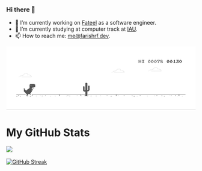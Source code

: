 ### Hi there 👋

- 🔭 I’m currently working on [Fateel](https://fateel.sa/) as a software engineer.
- 🌱 I’m currently studying at computer track at [IAU](https://www.iau.edu.sa/).
- 📫 How to reach me: me@farishrf.dev.

![Dino](https://raw.githubusercontent.com/farishrf/farishrf/master/dino.gif)

# My GitHub Stats
<picture>
  <source
    srcset="https://github-readme-stats.vercel.app/api?username=farishrf&show_icons=true&theme=tokyonight"
    media="(prefers-color-scheme: dark)"
  />
  <source
    srcset="https://github-readme-stats.vercel.app/api?username=farishrf&show_icons=true"
    media="(prefers-color-scheme: light), (prefers-color-scheme: no-preference)"
  />
  <img src="https://github-readme-stats.vercel.app/api?username=farishrf&show_icons=true" />
</picture>

[![GitHub Streak](https://streak-stats.demolab.com?user=farishrf&theme=holi-theme&card_width=820)](https://streak-stats.demolab.com?user=farishrf)